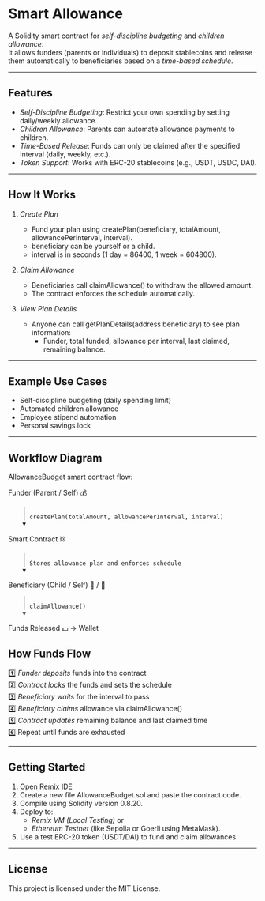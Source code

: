 # Smart Allowance

A Solidity smart contract for *self-discipline budgeting* and *children allowance*.  
It allows funders (parents or individuals) to deposit stablecoins and release them automatically to beneficiaries based on a *time-based schedule*.

---


## Features

- *Self-Discipline Budgeting*: Restrict your own spending by setting daily/weekly allowance.
- *Children Allowance*: Parents can automate allowance payments to children.
- *Time-Based Release*: Funds can only be claimed after the specified interval (daily, weekly, etc.).
- *Token Support*: Works with ERC-20 stablecoins (e.g., USDT, USDC, DAI).

---

## How It Works

1. *Create Plan*
   - Fund your plan using createPlan(beneficiary, totalAmount, allowancePerInterval, interval).
   - beneficiary can be yourself or a child.
   - interval is in seconds (1 day = 86400, 1 week = 604800).

2. *Claim Allowance*
   - Beneficiaries call claimAllowance() to withdraw the allowed amount.
   - The contract enforces the schedule automatically.

3. *View Plan Details*
   - Anyone can call getPlanDetails(address beneficiary) to see plan information:
     - Funder, total funded, allowance per interval, last claimed, remaining balance.

---

## Example Use Cases

- Self-discipline budgeting (daily spending limit)
- Automated children allowance
- Employee stipend automation
- Personal savings lock

---

## Workflow Diagram

AllowanceBudget smart contract flow:

Funder (Parent / Self) 💰

        │
        │ createPlan(totalAmount, allowancePerInterval, interval)
        ▼
Smart Contract ⛓

        │
        │ Stores allowance plan and enforces schedule
        ▼
Beneficiary (Child / Self) 👶 / 🧑

        │
        │ claimAllowance()
        ▼
Funds Released 💵 → Wallet


## How Funds Flow

1️⃣ *Funder deposits* funds into the contract  
2️⃣ *Contract locks* the funds and sets the schedule  
3️⃣ *Beneficiary waits* for the interval to pass  
4️⃣ *Beneficiary claims* allowance via claimAllowance()  
5️⃣ *Contract updates* remaining balance and last claimed time  
6️⃣ Repeat until funds are exhausted

---

## Getting Started

1. Open [Remix IDE](https://remix.ethereum.org)  
2. Create a new file AllowanceBudget.sol and paste the contract code.  
3. Compile using Solidity version 0.8.20.  
4. Deploy to:
   - *Remix VM (Local Testing)* or  
   - *Ethereum Testnet* (like Sepolia or Goerli using MetaMask).  
5. Use a test ERC-20 token (USDT/DAI) to fund and claim allowances.

---

## License

This project is licensed under the MIT License.
